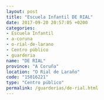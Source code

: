 ```yaml
---
layout: post
title: "Escuela Infantil DE RIAL"
date: 2017-09-20 20:57:05 +0200
categories:
- Escuela Infantil
- a-coruna
- o-rial-de-larano
- Centro público
- guarderia
name: "DE RIAL"
province: "A Coruña"
location: "O Rial de Laraño"
code: "15016221"
type: "Centro público"
permalink: /guarderias/de-rial.html
---
```

